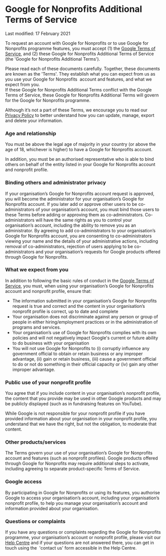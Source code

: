 Google for Nonprofits Additional Terms of Service
=================================================

Last modified: 17 February 2021

To request an account with Google for Nonprofits or to use Google for Nonprofits programme features, you must accept (1) the [Google Terms of Service](https://policies.google.com/terms?), and (2) these Google for Nonprofits Additional Terms of Service (the 'Google for Nonprofits Additional Terms'). 

Please read each of these documents carefully. Together, these documents are known as the 'Terms'. They establish what you can expect from us as you use your Google for Nonprofits  account and features, and what we expect from you.  
If these Google for Nonprofits Additional Terms conflict with the Google Terms of Service, these Google for Nonprofits Additional Terms will govern for the Google for Nonprofits programme. 

Although it’s not a part of these Terms, we encourage you to read our [Privacy Policy](https://policies.google.com/privacy?) to better understand how you can update, manage, export and delete your information.

### Age and relationship

You must be above the legal age of majority in your country (or above the age of 18, whichever is higher) to have a Google for Nonprofits account.

In addition, you must be an authorised representative who is able to bind others on behalf of the entity listed in your Google for Nonprofits account and nonprofit profile.

### Binding others and administrator privacy

If your organisation’s Google for Nonprofits account request is approved, you will become the administrator for your organisation’s Google for Nonprofits account. If you later add or approve other users to be co-administrators of your organisation’s account, you must bind those users to these Terms before adding or approving them as co-administrators. Co-administrators will have the same rights as you to control your organisation’s account, including the ability to remove you as an administrator. By agreeing to add co-administrators to your organisation’s Google for Nonprofits account, you are consenting to co-administrators viewing your name and the details of your administrative actions, including removal of co-administrators, rejection of users applying to be co-administrators and your organisation’s requests for Google products offered through Google for Nonprofits.

### What we expect from you

In addition to following the basic rules of conduct in the [Google Terms of Service](https://policies.google.com/terms), you must, when using your organisation’s Google for Nonprofits account and nonprofit profile, ensure that:

*   The information submitted in your organisation’s Google for Nonprofits request is true and correct and the content in your organisation’s nonprofit profile is correct, up to date and complete
*   Your organisation does not discriminate against any person or group of people in either hiring/employment practices or in the administration of programs and services.
*   Your organisation’s use of Google for Nonprofits complies with its own policies and will not negatively impact Google's current or future ability to do business with your organisation
*   You will not use Google for Nonprofits to (i) corruptly influence any government official to obtain or retain business or any improper advantage, (ii) gain or retain business, (iii) cause a government official to do or not do something in their official capacity or (iv) gain any other improper advantage. 

### Public use of your nonprofit profile

You agree that if you include content in your organisation’s nonprofit profile, the content that you provide may be used in other Google products and may be publicly displayed (such as in fundraising features on YouTube). 

While Google is not responsible for your nonprofit profile if you have provided information about your organisation in your nonprofit profile, you understand that we have the right, but not the obligation, to moderate that content. 

### Other products/services

The Terms govern your use of your organisation’s Google for Nonprofits account and features (such as nonprofit profiles). Google products offered through Google for Nonprofits may require additional steps to activate, including agreeing to separate product-specific Terms of Service. 

### Google access

By participating in Google for Nonprofits or using its features, you authorise Google to access your organisation’s account, including your organisation’s nonprofit profile, to help you manage your organisation’s account and information provided about your organisation.

### Questions or complaints

If you have any questions or complaints regarding the Google for Nonprofits programme, your organisation’s account or nonprofit profile, please visit our [Help Centre](https://support.google.com/nonprofits/?hl=en#topic=3247288) and if your questions are not answered there, you can get in touch using the  'contact us' form accessible in the Help Centre.